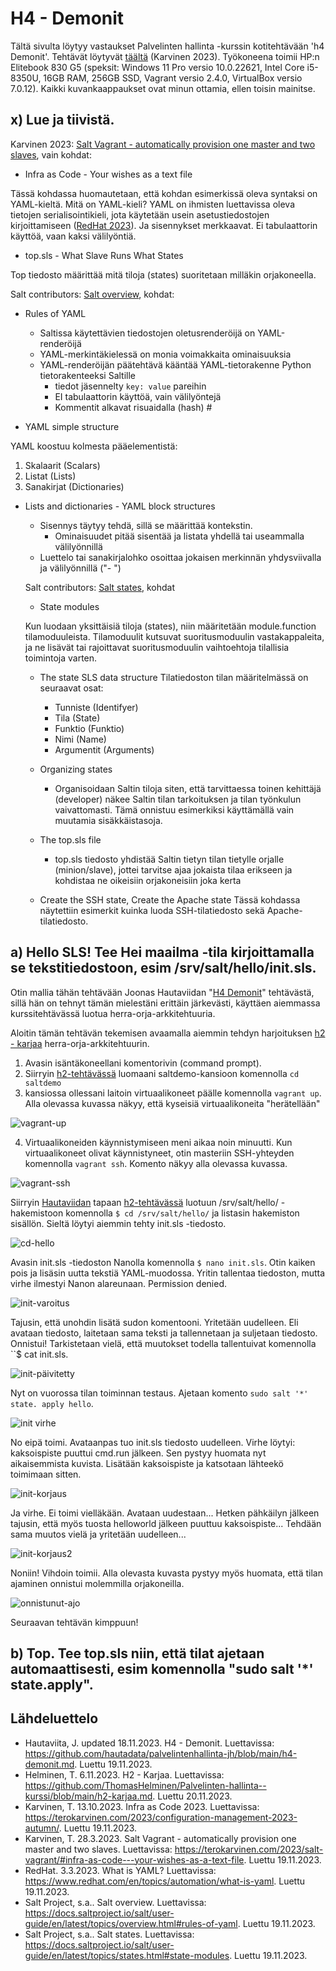 # H4 - Demonit
Tältä sivulta löytyy vastaukset Palvelinten hallinta -kurssin kotitehtävään 'h4 Demonit'. Tehtävät löytyvät [täältä](https://terokarvinen.com/2023/configuration-management-2023-autumn/) (Karvinen 2023). Työkoneena toimii HP:n Elitebook 830 G5 (speksit: Windows 11 Pro versio 10.0.22621, Intel Core i5-8350U, 16GB RAM, 256GB SSD, Vagrant versio 2.4.0,  VirtualBox versio 7.0.12). Kaikki kuvankaappaukset ovat minun ottamia, ellen toisin mainitse.

## x) Lue ja tiivistä.

Karvinen 2023: [Salt Vagrant - automatically provision one master and two slaves](https://terokarvinen.com/2023/salt-vagrant/#infra-as-code---your-wishes-as-a-text-file), vain kohdat:
- Infra as Code - Your wishes as a text file

Tässä kohdassa huomautetaan, että kohdan esimerkissä oleva syntaksi on YAML-kieltä. Mitä on YAML-kieli? YAML on ihmisten luettavissa oleva tietojen serialisointikieli, jota käytetään usein asetustiedostojen kirjoittamiseen ([RedHat 2023](https://www.redhat.com/en/topics/automation/what-is-yaml)). Ja sisennykset merkkaavat. Ei tabulaattorin käyttöä, vaan kaksi välilyöntiä.

  
- top.sls - What Slave Runs What States

Top tiedosto määrittää mitä tiloja (states)  suoritetaan milläkin orjakoneella.

Salt contributors: [Salt overview](https://docs.saltproject.io/salt/user-guide/en/latest/topics/overview.html#rules-of-yaml), kohdat:

- Rules of YAML

  - Saltissa käytettävien tiedostojen oletusrenderöijä on YAML-renderöijä
  - YAML-merkintäkielessä on monia voimakkaita ominaisuuksia
  - YAML-renderöijän päätehtävä kääntää YAML-tietorakenne Python tietorakenteeksi Saltille
      - tiedot jäsennelty ``key: value`` pareihin
      - EI tabulaattorin käyttöä, vain välilyöntejä
      - Kommentit alkavat risuaidalla (hash) #

- YAML simple structure

YAML koostuu kolmesta pääelementistä:
  1. Skalaarit (Scalars)
  2. Listat (Lists)
  3. Sanakirjat (Dictionaries)

- Lists and dictionaries - YAML block structures
  - Sisennys täytyy tehdä, sillä se määrittää kontekstin.
      - Ominaisuudet pitää sisentää ja listata yhdellä tai useammalla välilyönnillä
  - Luettelo tai sanakirjalohko osoittaa jokaisen merkinnän yhdysviivalla ja välilyönnillä ("- ")
 
  Salt contributors: [Salt states](https://docs.saltproject.io/salt/user-guide/en/latest/topics/states.html#state-modules), kohdat

  - State modules
 
  Kun luodaan yksittäisiä tiloja (states), niin määritetään module.function tilamoduuleista. Tilamoduulit kutsuvat suoritusmoduulin vastakappaleita, ja ne lisävät tai rajoittavat suoritusmoduulin vaihtoehtoja tilallisia toimintoja varten.
 
  - The state SLS data structure
   Tilatiedoston tilan määritelmässä on seuraavat osat:
    - Tunniste (Identifyer)
    - Tila (State)
    - Funktio (Funktio)
    - Nimi (Name)
    - Argumentit (Arguments)
 
  - Organizing states
      - Organisoidaan Saltin tiloja siten, että tarvittaessa toinen kehittäjä (developer) näkee Saltin tilan tarkoituksen ja tilan työnkulun vaivattomasti. Tämä onnistuu esimerkiksi käyttämällä vain muutamia sisäkkäistasoja.
 
  - The top.sls file
      - top.sls tiedosto yhdistää Saltin tietyn tilan tietylle orjalle (minion/slave), jottei tarvitse ajaa jokaista tilaa erikseen ja kohdistaa ne oikeisiin orjakoneisiin joka kerta
 
  - Create the SSH state, Create the Apache state
    Tässä kohdassa näytettiin esimerkit kuinka luoda SSH-tilatiedosto sekä Apache-tilatiedosto.

## a) Hello SLS! Tee Hei maailma -tila kirjoittamalla se tekstitiedostoon, esim /srv/salt/hello/init.sls.

Otin mallia tähän tehtävään Joonas Hautaviidan "[H4 Demonit](https://github.com/hautadata/palvelintenhallinta-jh/blob/main/h4-demonit.md)" tehtävästä, sillä hän on tehnyt tämän mielestäni erittäin järkevästi, käyttäen aiemmassa kurssitehtävässä luotua herra-orja-arkkitehtuuria. 

Aloitin tämän tehtävän tekemisen avaamalla aiemmin tehdyn harjoituksen [h2 - karjaa](https://github.com/ThomasHelminen/Palvelinten-hallinta--kurssi/blob/main/h2-karjaa.md) herra-orja-arkkitehtuurin.

1. Avasin isäntäkoneellani komentorivin (command prompt).
2. Siirryin [h2-tehtävässä](https://github.com/ThomasHelminen/Palvelinten-hallinta--kurssi/blob/main/h2-karjaa.md) luomaani saltdemo-kansioon komennolla ``cd saltdemo``
3. kansiossa ollessani laitoin virtuaalikoneet päälle komennolla ``vagrant up``. Alla olevassa kuvassa näkyy, että kyseisiä virtuaalikoneita "herätellään"

![vagrant-up](https://github.com/ThomasHelminen/Palvelinten-hallinta--kurssi/assets/148875548/fb4b6597-a8fe-4254-b201-6b434980875d)

4. Virtuaalikoneiden käynnistymiseen meni aikaa noin minuutti. Kun virtuaalikoneet olivat käynnistyneet, otin masteriin SSH-yhteyden komennolla ``vagrant ssh``. Komento näkyy alla olevassa kuvassa.

![vagrant-ssh](https://github.com/ThomasHelminen/Palvelinten-hallinta--kurssi/assets/148875548/1e733901-5399-455a-ad65-56514fb916e4)

Siirryin [Hautaviidan](https://github.com/hautadata/palvelintenhallinta-jh/blob/main/h4-demonit.md) tapaan [h2-tehtävässä](https://github.com/ThomasHelminen/Palvelinten-hallinta--kurssi/blob/main/h2-karjaa.md) luotuun /srv/salt/hello/ -hakemistoon komennolla ``$ cd /srv/salt/hello/`` ja listasin hakemiston sisällön. Sieltä löytyi aiemmin tehty init.sls -tiedosto.

![cd-hello](https://github.com/ThomasHelminen/Palvelinten-hallinta--kurssi/assets/148875548/f49c2d6c-e905-4a35-9924-33df756769d3)

Avasin init.sls -tiedoston Nanolla komennolla ``$ nano init.sls``. Otin kaiken pois ja lisäsin uutta tekstiä YAML-muodossa. Yritin tallentaa tiedoston, mutta virhe ilmestyi Nanon alareunaan. Permission denied.

![init-varoitus](https://github.com/ThomasHelminen/Palvelinten-hallinta--kurssi/assets/148875548/a7cea04c-d28a-4739-b939-67a87a605d74)

Tajusin, että unohdin lisätä sudon komentooni. Yritetään uudelleen. Eli avataan tiedosto, laitetaan sama teksti ja tallennetaan ja suljetaan tiedosto. Onnistui! Tarkistetaan vielä, että muutokset todella tallentuivat komennolla ``$ cat init.sls.

![init-päivitetty](https://github.com/ThomasHelminen/Palvelinten-hallinta--kurssi/assets/148875548/f1967857-cfa3-408a-a4a0-a2b440c3d53c)

Nyt on vuorossa tilan toiminnan testaus. Ajetaan komento ``sudo salt '*' state. apply hello``.

![init virhe](https://github.com/ThomasHelminen/Palvelinten-hallinta--kurssi/assets/148875548/99635d9b-4930-47c6-b366-f92265a04fb5)

No eipä toimi. Avataanpas tuo init.sls tiedosto uudelleen. Virhe löytyi: kaksoispiste puuttui cmd.run jälkeen. Sen pystyy huomata nyt aikaisemmista kuvista. Lisätään kaksoispiste ja katsotaan lähteekö toimimaan sitten.

![init-korjaus](https://github.com/ThomasHelminen/Palvelinten-hallinta--kurssi/assets/148875548/ab23c8ba-ea2c-43a3-9b78-21231d30b672)

Ja virhe. Ei toimi vielläkään. Avataan uudestaan... Hetken pähkäilyn jälkeen tajusin, että myös tuosta helloworld jälkeen puuttuu kaksoispiste... Tehdään sama muutos vielä ja yritetään uudelleen...


![init-korjaus2](https://github.com/ThomasHelminen/Palvelinten-hallinta--kurssi/assets/148875548/a0a6212f-6373-4bc2-bea3-7e108a33b909)

Noniin! Vihdoin toimii. Alla olevasta kuvasta pystyy myös huomata, että tilan ajaminen onnistui molemmilla orjakoneilla.

![onnistunut-ajo](https://github.com/ThomasHelminen/Palvelinten-hallinta--kurssi/assets/148875548/2d48679f-4a51-47e1-8464-3559ecf8829b)

Seuraavan tehtävän kimppuun!

## b) Top. Tee top.sls niin, että tilat ajetaan automaattisesti, esim komennolla "sudo salt '*' state.apply".



## Lähdeluettelo

-  Hautaviita, J. updated 18.11.2023. H4 - Demonit. Luettavissa: https://github.com/hautadata/palvelintenhallinta-jh/blob/main/h4-demonit.md. Luettu 19.11.2023.
-  Helminen, T. 6.11.2023. H2 - Karjaa. Luettavissa: https://github.com/ThomasHelminen/Palvelinten-hallinta--kurssi/blob/main/h2-karjaa.md. Luettu 20.11.2023.
-  Karvinen, T. 13.10.2023. Infra as Code 2023. Luettavissa: https://terokarvinen.com/2023/configuration-management-2023-autumn/. Luettu 19.11.2023.
-  Karvinen, T. 28.3.2023. Salt Vagrant - automatically provision one master and two slaves. Luettavissa: https://terokarvinen.com/2023/salt-vagrant/#infra-as-code---your-wishes-as-a-text-file. Luettu 19.11.2023.
-  RedHat. 3.3.2023. What is YAML? Luettavissa: https://www.redhat.com/en/topics/automation/what-is-yaml. Luettu 19.11.2023.
-  Salt Project, s.a.. Salt overview. Luettavissa: https://docs.saltproject.io/salt/user-guide/en/latest/topics/overview.html#rules-of-yaml. Luettu 19.11.2023.
-  Salt Project, s.a.. Salt states. Luettavissa: https://docs.saltproject.io/salt/user-guide/en/latest/topics/states.html#state-modules. Luettu 19.11.2023.
